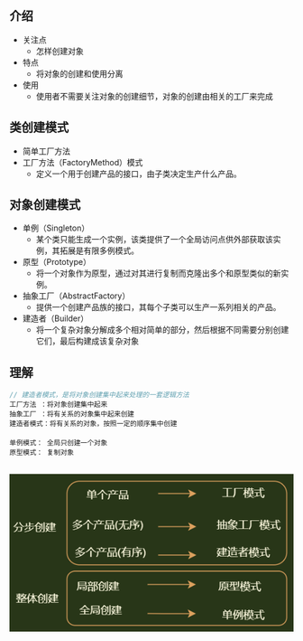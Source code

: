 ## 介绍

*   关注点
    *   怎样创建对象
*   特点
    *   将对象的创建和使用分离
*   使用
    *   使用者不需要关注对象的创建细节，对象的创建由相关的工厂来完成

## 类创建模式

*   简单工厂方法
*   工厂方法（FactoryMethod）模式
    *   定义一个用于创建产品的接口，由子类决定生产什么产品。

## 对象创建模式

*   单例（Singleton）
    *   某个类只能生成一个实例，该类提供了一个全局访问点供外部获取该实例，其拓展是有限多例模式。
*   原型（Prototype）
    *   将一个对象作为原型，通过对其进行复制而克隆出多个和原型类似的新实例。
*   抽象工厂（AbstractFactory）
    *   提供一个创建产品族的接口，其每个子类可以生产一系列相关的产品。
*   建造者（Builder）
    *   将一个复杂对象分解成多个相对简单的部分，然后根据不同需要分别创建它们，最后构建成该复杂对象



## 理解

```java
// 建造者模式，是将对象创建集中起来处理的一套逻辑方法
工厂方法 ：将对象创建集中起来
抽象工厂 ：将有关系的对象集中起来创建
建造者模式：将有关系的对象，按照一定的顺序集中创建
    
单例模式： 全局只创建一个对象
原型模式： 复制对象
    
```



![image-20210221013110185](image-20210221013110185.png)






